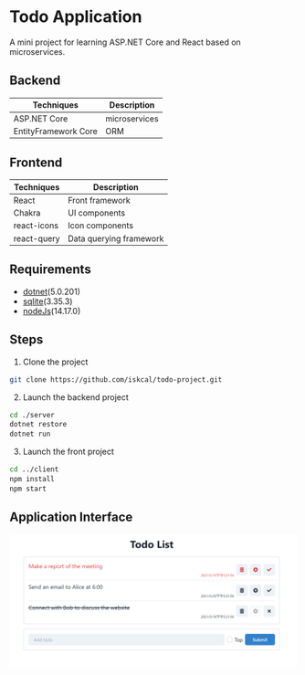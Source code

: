 # Todo Application

A mini project for learning ASP.NET Core and React based on microservices.

## Backend

| Techniques | Description |
| ---------- | ----------- |
| ASP.NET Core | microservices |
| EntityFramework Core | ORM |

## Frontend

| Techniques | Description |
| ---------- | ----------- |
| React | Front framework |
| Chakra | UI components |
| react-icons | Icon components |
| react-query | Data querying framework |

## Requirements

+ [dotnet](https://dotnet.microsoft.com/)(5.0.201)
+ [sqlite](https://www.sqlite.org/)(3.35.3)
+ [nodeJs](https://nodejs.org/)(14.17.0)

## Steps

1. Clone the project

```bash
git clone https://github.com/iskcal/todo-project.git
```

2. Launch the backend project

```bash
cd ./server
dotnet restore
dotnet run
```

3. Launch the front project

```bash
cd ../client
npm install
npm start
```

## Application Interface

![Application Interface](https://github.com/iskcal/todo-project/blob/master/screen.PNG)